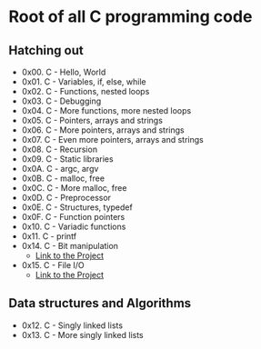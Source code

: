 # Root of all C programming code  
## Hatching out  
- 0x00. C - Hello, World
- 0x01. C - Variables, if, else, while
- 0x02. C - Functions, nested loops
- 0x03. C - Debugging
- 0x04. C - More functions, more nested loops
- 0x05. C - Pointers, arrays and strings
- 0x06. C - More pointers, arrays and strings
- 0x07. C - Even more pointers, arrays and strings
- 0x08. C - Recursion
- 0x09. C - Static libraries
- 0x0A. C - argc, argv
- 0x0B. C - malloc, free
- 0x0C. C - More malloc, free
- 0x0D. C - Preprocessor
- 0x0E. C - Structures, typedef
- 0x0F. C - Function pointers
- 0x10. C - Variadic functions
- 0x11. C - printf  
- 0x14. C - Bit manipulation  
     - [Link to the Project](https://github.com/aygafsam11/alx-low_level_programming/tree/master/0x14-bit_manipulation)
- 0x15. C - File I/O  
     - [Link to the Project](https://github.com/aygafsam11/alx-low_level_programming/tree/master/0x15-file_io)  
## Data structures and Algorithms
- 0x12. C - Singly linked lists
- 0x13. C - More singly linked lists
